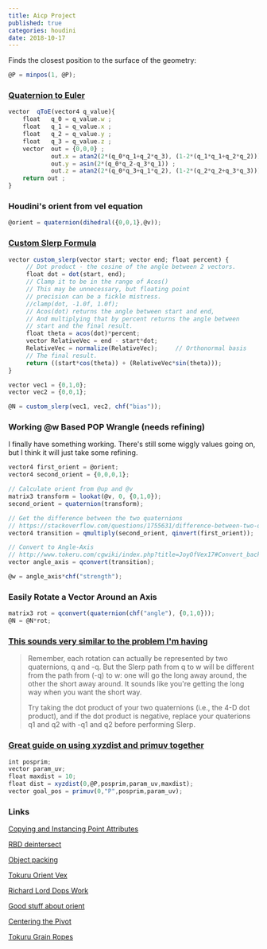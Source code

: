 ```yaml
---
title: Aicp Project
published: true
categories: houdini
date: 2018-10-17
---
```


Finds the closest position to the surface of the geometry:
```javascript
@P = minpos(1, @P);
```

### [Quaternion to Euler](https://forums.odforce.net/topic/3440-quaternion-to-euler/)
```javascript
vector  qToE(vector4 q_value){
    float   q_0 = q_value.w ; 
    float   q_1 = q_value.x ; 
    float   q_2 = q_value.y ; 
    float   q_3 = q_value.z ; 
    vector  out = {0,0,0} ; 
            out.x = atan2(2*(q_0*q_1+q_2*q_3), (1-2*(q_1*q_1+q_2*q_2))) ; 
            out.y = asin(2*(q_0*q_2-q_3*q_1)) ;
            out.z = atan2(2*(q_0*q_3+q_1*q_2), (1-2*(q_2*q_2+q_3*q_3))) ;
    return out ; 
}
```

### Houdini's orient from vel equation
```javascript
@orient = quaternion(dihedral({0,0,1},@v));
```

### [Custom Slerp Formula](https://keithmaggio.wordpress.com/2011/02/15/math-magician-lerp-slerp-and-nlerp/)
```javascript
vector custom_slerp(vector start; vector end; float percent) {
     // Dot product - the cosine of the angle between 2 vectors.
     float dot = dot(start, end);     
     // Clamp it to be in the range of Acos()
     // This may be unnecessary, but floating point
     // precision can be a fickle mistress.
     //clamp(dot, -1.0f, 1.0f);
     // Acos(dot) returns the angle between start and end,
     // And multiplying that by percent returns the angle between
     // start and the final result.
     float theta = acos(dot)*percent;
     vector RelativeVec = end - start*dot;
     RelativeVec = normalize(RelativeVec);     // Orthonormal basis
     // The final result.
     return ((start*cos(theta)) + (RelativeVec*sin(theta)));
}

vector vec1 = {0,1,0};
vector vec2 = {0,0,1};

@N = custom_slerp(vec1, vec2, chf("bias"));
```
### Working @w Based POP Wrangle (needs refining)
I finally have something working. There's still some wiggly values going on, but I think it will just take some refining.
```javascript
vector4 first_orient = @orient;
vector4 second_orient = {0,0,0,1};

// Calculate orient from @up and @v
matrix3 transform = lookat(@v, 0, {0,1,0});
second_orient = quaternion(transform);

// Get the difference between the two quaternions
// https://stackoverflow.com/questions/1755631/difference-between-two-quaternions
vector4 transition = qmultiply(second_orient, qinvert(first_orient));

// Convert to Angle-Axis
// http://www.tokeru.com/cgwiki/index.php?title=JoyOfVex17#Convert_back_to_matrix
vector angle_axis = qconvert(transition);

@w = angle_axis*chf("strength");
```

### Easily Rotate a Vector Around an Axis
```javascript
matrix3 rot = qconvert(quaternion(chf("angle"), {0,1,0}));
@N = @N*rot;
```

### [This sounds very similar to the problem I'm having](https://stackoverflow.com/questions/2886606/flipping-issue-when-interpolating-rotations-using-quaternions)
>Remember, each rotation can actually be represented by two quaternions, q and -q. But the Slerp path from q to w will be different from the path from (-q) to w: one will go the long away around, the other the short away around. It sounds like you're getting the long way when you want the short way.
>
>Try taking the dot product of your two quaternions (i.e., the 4-D dot product), and if the dot product is negative, replace your quaterions q1 and q2 with -q1 and q2 before performing Slerp.

### [Great guide on using xyzdist and primuv together](http://www.toadstorm.com/blog/?p=465)
```javascript
int posprim;
vector param_uv;
float maxdist = 10;
float dist = xyzdist(0,@P,posprim,param_uv,maxdist);
vector goal_pos = primuv(0,"P",posprim,param_uv);
```

### Links
[Copying and Instancing Point Attributes](http://www.sidefx.com/docs/houdini/copy/instanceattrs.html)

[RBD deintersect](http://www.tokeru.com/cgwiki/index.php?title=HoudiniDops)

[Object packing](https://vimeo.com/190660612)

[Tokuru Orient Vex](http://www.tokeru.com/cgwiki/index.php?title=JoyOfVex17)

[Richard Lord Dops Work](http://richardlord.tumblr.com/page/2)

[Good stuff about orient](https://www.sidefx.com/forum/topic/53253/)

[Centering the Pivot](https://forums.odforce.net/topic/29350-custom-pivot-location-on-packed-primitives/)

[Tokuru Grain Ropes](http://www.tokeru.com/cgwiki/index.php?title=HoudiniDops#Grain_solver_for_hair)